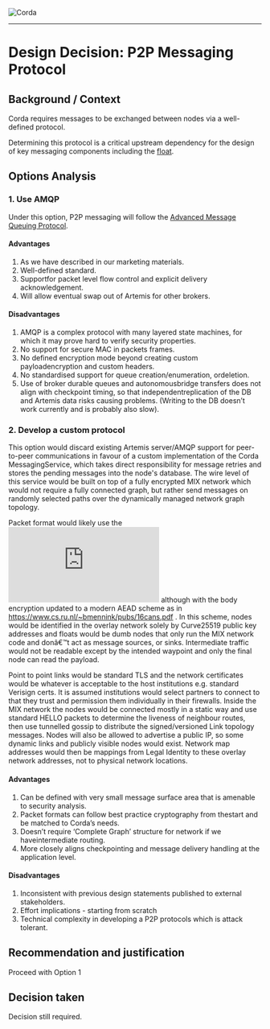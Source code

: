 ![Corda](https://www.corda.net/wp-content/uploads/2016/11/fg005_corda_b.png)

--------------------------------------------
Design Decision: P2P Messaging Protocol
============================================

## Background / Context

Corda requires messages to be exchanged between nodes via a well-defined protocol. 

Determining this protocol is a critical upstream dependency for the design of key messaging components including the [float](../design.md).



## Options Analysis

### 1. Use AMQP

Under this option, P2P messaging will follow the [Advanced Message Queuing Protocol](https://www.amqp.org/).

#### Advantages

1.    As we have described in our marketing materials.
2.    Well-defined standard.
3.    Supportfor packet level flow control and explicit delivery acknowledgement.
4.    Will allow eventual swap out of Artemis for other brokers.

#### Disadvantages

1.    AMQP is a complex protocol with many layered state machines, for which it may prove hard to verify security properties. 
2.    No support for secure MAC in packets frames.
3.    No defined encryption mode beyond creating custom payloadencryption and custom headers.
4.    No standardised support for queue creation/enumeration, ordeletion.
5.    Use of broker durable queues and autonomousbridge transfers does not align with checkpoint timing, so that independentreplication of the DB and Artemis data risks causing problems. (Writing to the DB doesn’t work currently and is probably also slow).

### 2. Develop a custom protocol

This option would discard existing Artemis server/AMQP support for peer-to-peer communications in favour of a custom implementation of the Corda MessagingService, which takes direct responsibility for message retries and stores the pending messages into the node's database. The wire level of this service would be built on top of a fully encrypted MIX network which would not require a fully connected graph, but rather send messages on randomly selected paths over the dynamically managed network graph topology.

Packet format would likely use the ![SPHINX packet format](http://www0.cs.ucl.ac.uk/staff/G.Danezis/papers/sphinx-eprint.pdf) although with the body encryption updated to a modern AEAD scheme as in https://www.cs.ru.nl/~bmennink/pubs/16cans.pdf . In this scheme, nodes would be identified in the overlay network solely by Curve25519 public key addresses and floats would be dumb nodes that only run the MIX network code and donâ€™t act as message sources, or sinks. Intermediate traffic would not be readable except by the intended waypoint and only the final node can read the payload.

Point to point links would be standard TLS and the network certificates would be whatever is acceptable to the host institutions e.g. standard Verisign certs. It is assumed institutions would select partners to connect to that they trust and permission them individually in their firewalls. Inside the MIX network the nodes would be connected mostly in a static way and use standard HELLO packets to determine the liveness of neighbour routes, then use tunnelled gossip to distribute the signed/versioned Link topology messages. Nodes will also be allowed to advertise a public IP, so some dynamic links and publicly visible nodes would exist. Network map addresses would then be mappings from Legal Identity to these overlay network addresses, not to physical network locations.

#### Advantages

1. Can be defined with very small message surface area that is amenable to security analysis.
2. Packet formats can follow best practice cryptography from thestart and be matched to Corda’s needs.
3. Doesn’t require ‘Complete Graph’ structure for network if we haveintermediate routing. 
4. More closely aligns checkpointing and message delivery handling at the application level.

#### Disadvantages

1. Inconsistent with previous design statements published to external stakeholders.
2. Effort implications - starting from scratch
3. Technical complexity in developing a P2P protocols which is attack tolerant.





## Recommendation and justification

Proceed with Option 1



## Decision taken

Decision still required.